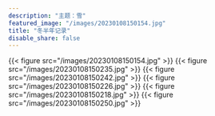 ```yaml
---
description: "主题：雪"
featured_image: "/images/20230108150154.jpg"
title: "冬半年记录"
disable_share: false
---
```

 {{< figure src="/images/20230108150154.jpg" >}}
 {{< figure src="/images/20230108150235.jpg" >}}
 {{< figure src="/images/20230108150242.jpg" >}}
 {{< figure src="/images/20230108150226.jpg" >}}
 {{< figure src="/images/20230108150218.jpg" >}}
 {{< figure src="/images/20230108150250.jpg" >}}
